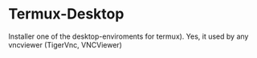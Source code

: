 # Termux-Desktop

Installer one of the desktop-enviroments for termux). Yes, it used by any vncviewer (TigerVnc, VNCViewer)
